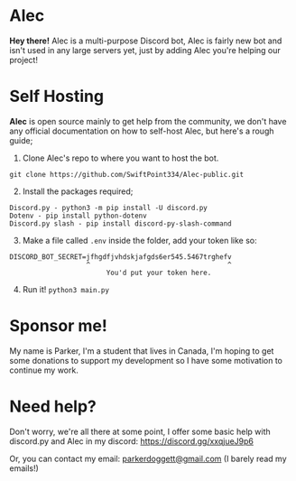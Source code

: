 # Alec

**Hey there!** Alec is a multi-purpose Discord bot, Alec is fairly new bot and isn't used in any large servers yet, just by adding Alec you're helping our project!


# Self Hosting

**Alec** is open source mainly to get help from the community, we don't have any official documentation on how to self-host Alec, but here's a rough guide;

1. Clone Alec's repo to where you want to host the bot.
```
git clone https://github.com/SwiftPoint334/Alec-public.git
```
2. Install the packages required;
```
Discord.py - python3 -m pip install -U discord.py
Dotenv - pip install python-dotenv
Discord.py slash - pip install discord-py-slash-command
```
3. Make a file called `.env` inside the folder, add your token like so:
```
DISCORD_BOT_SECRET=jfhgdfjvhdskjafgds6er545.5467trghefv
                   ^                                  ^
                        You'd put your token here.
```
4. Run it! `python3 main.py`

# Sponsor me!

My name is Parker, I'm a student that lives in Canada, I'm hoping to get some donations to support my development so I have some motivation to continue my work.

# Need help?

Don't worry, we're all there at some point, I offer some basic help with discord.py and Alec in my discord: https://discord.gg/xxqjueJ9p6

Or, you can contact my email: parkerdoggett@gmail.com (I barely read my emails!)
